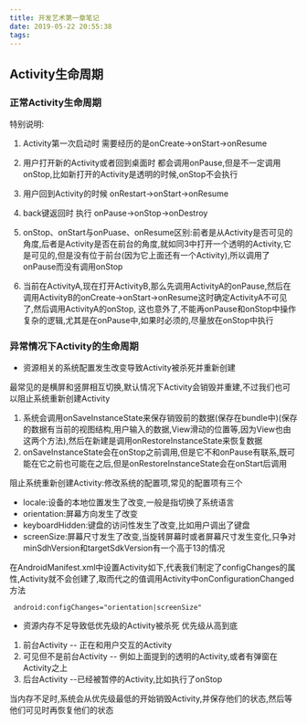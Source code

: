 ```yaml
---
title: 开发艺术第一章笔记
date: 2019-05-22 20:55:38
tags:
---
```

## Activity生命周期

### 正常Activity生命周期

特别说明:
1. Activity第一次启动时 需要经历的是onCreate->onStart->onResume
2. 用户打开新的Activity或者回到桌面时 都会调用onPause,但是不一定调用onStop,比如新打开的Activity是透明的时候,onStop不会执行
3. 用户回到Activity的时候 onRestart->onStart->onResume
4. back键返回时 执行 onPause->onStop->onDestroy
5. onStop、onStart与onPuase、onResume区别:前者是从Activity是否可见的角度,后者是Activity是否在前台的角度,就如同3中打开一个透明的Activity,它是可见的,但是没有位于前台(因为它上面还有一个Activity),所以调用了onPause而没有调用onStop

6. 当前在ActivityA,现在打开ActivityB,那么先调用ActivityA的onPause,然后在调用ActivityB的onCreate->onStart->onResume这时确定ActivityA不可见了,然后调用ActivityA的onStop,
这也意外了,不能再onPause和onStop中操作复杂的逻辑,尤其是在onPause中,如果时必须的,尽量放在onStop中执行



### 异常情况下Activity的生命周期


* 资源相关的系统配置发生改变导致Activity被杀死并重新创建

最常见的是横屏和竖屏相互切换,默认情况下Activity会销毁并重建,不过我们也可以阻止系统重新创建Activity

1. 系统会调用onSaveInstanceState来保存销毁前的数据(保存在bundle中)(保存的数据有当前的视图结构,用户输入的数据,View滑动的位置等,因为View也由这两个方法),然后在新建是调用onRestoreInstanceState来恢复数据
2. onSaveInstanceState会在onStop之前调用,但是它不和onPause有联系,既可能在它之前也可能在之后,但是onRestoreInstanceState会在onStart后调用





阻止系统重新创建Activity:修改系统的配置项,常见的配置项有三个

* locale:设备的本地位置发生了改变,一般是指切换了系统语言
* orientation:屏幕方向发生了改变
* keyboardHidden:键盘的访问性发生了改变,比如用户调出了键盘
* screenSize:屏幕尺寸发生了改变,当旋转屏幕时或者屏幕尺寸发生变化,只争对minSdhVersion和targetSdkVersion有一个高于13的情况


在AndroidManifest.xml中设置Activity如下,代表我们制定了configChanges的属性,Activity就不会创建了,取而代之的值调用Activity中onConfigurationChanged方法
```
 android:configChanges="orientation|screenSize"
```


* 资源内存不足导致低优先级的Activity被杀死
优先级从高到底
1. 前台Activity -- 正在和用户交互的Activity
2. 可见但不是前台Activity -- 例如上面提到的透明的Activity,或者有弹窗在Activity之上
3. 后台Activity --已经被暂停的Activity,比如执行了onStop

当内存不足时,系统会从优先级最低的开始销毁Activity,并保存他们的状态,然后等他们可见时再恢复他们的状态
